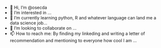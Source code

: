 - 👋 Hi, I’m @osecda
- 👀 I’m interested in ...
- 🌱 I’m currently learning python, R and whatever language can land me a data science job...
- 💞️ I’m looking to collaborate on ...
- 📫 How to reach me: By finding my linkeding and writing a letter of recommendation and mentioning to everyone how cool I am ...

<!---
osecda/osecda is a ✨ special ✨ repository because its `README.md` (this file) appears on your GitHub profile.
You can click the Preview link to take a look at your changes.
--->
